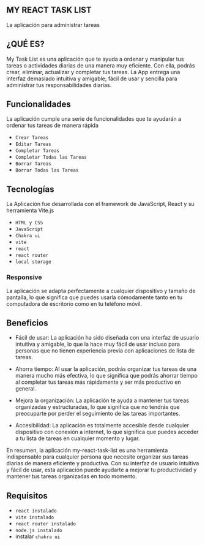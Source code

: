 ## MY REACT TASK LIST
La aplicación para administrar tareas

## ¿QUÉ ES?
My Task List es una aplicación que te ayuda a ordenar y manipular tus tareas o actividades diarias de una manera muy eficiente. Con ella, podrás crear, eliminar, actualizar y completar tus tareas. La App entrega una interfaz demasiado intuitiva y amigable; fácil de usar y sencilla para administrar tus responsabilidades diarias.

## Funcionalidades
La aplicación cumple una serie de funcionalidades que te ayudarán a ordenar tus tareas de manera rápida
- `Crear Tareas`
- `Editar Tareas`
- `Completar Tareas`
- `Completar Todas las Tareas`
- `Borrar Tareas`
- `Borrar Todas las Tareas`

## Tecnologías
La Aplicación fue desarrollada con el framework de JavaScript, React y su herramienta Vite.js
- `HTML y CSS`
- `JavaScript` 
- `Chakra ui`
- `vite`
- `react`
- `react router`
- `local storage`

### Responsive

La aplicación se adapta perfectamente a cualquier dispositivo y tamaño de pantalla, lo que significa que puedes usarla cómodamente tanto en tu computadora de escritorio como en tu teléfono móvil.

## Beneficios
- Fácil de usar: La aplicación ha sido diseñada con una interfaz de usuario intuitiva y amigable, lo que la hace muy fácil de usar incluso para personas que no tienen experiencia previa con aplicaciones de lista de tareas.

- Ahorra tiempo: Al usar la aplicación, podrás organizar tus tareas de una manera mucho más efectiva, lo que significa que podrás ahorrar tiempo al completar tus tareas más rápidamente y ser más productivo en general.

- Mejora la organización: La aplicación te ayuda a mantener tus tareas organizadas y estructuradas, lo que significa que no tendrás que preocuparte por perder el seguimiento de las tareas importantes.

- Accesibilidad: La aplicación es totalmente accesible desde cualquier dispositivo con conexión a internet, lo que significa que puedes acceder a tu lista de tareas en cualquier momento y lugar.

En resumen, la aplicación my-react-task-list es una herramienta indispensable para cualquier persona que necesite organizar sus tareas diarias de manera eficiente y productiva. Con su interfaz de usuario intuitiva y fácil de usar, esta aplicación puede ayudarte a mejorar tu productividad y mantener tus tareas organizadas en todo momento.

## Requisitos
- `react instalado`
- `vite instalado`
- `react router instalado`
- `node.js instalado`
- instalar `chakra ui`
